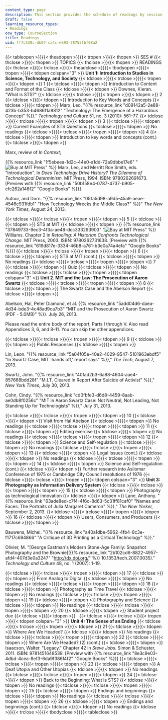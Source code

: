 ```yaml
---
content_type: page
description: This section provides the schedule of readings by session and topic.
draft: false
learning_resource_types:
- Readings
ocw_type: CourseSection
title: Readings
uid: ff7c539c-db07-ca4c-e693-78753fbf08a2
---
```

{{< tableopen >}}{{< theadopen >}}{{< tropen >}}{{< thopen >}}
SES #
{{< thclose >}}{{< thopen >}}
TOPICS
{{< thclose >}}{{< thopen >}}
READINGS
{{< thclose >}}{{< trclose >}}{{< theadclose >}}{{< tbodyopen >}}{{< tropen >}}{{< tdopen colspan="3" >}}
**Unit 1: Introduction to Studies in Science, Technology, and Society**
{{< tdclose >}}{{< trclose >}}{{< tropen >}}{{< tdopen >}}
1
{{< tdclose >}}{{< tdopen >}}
Introduction to Content and Format of the Class
{{< tdclose >}}{{< tdopen >}}
Downes, Kieran. "What is STS?"
{{< tdclose >}}{{< trclose >}}{{< tropen >}}{{< tdopen >}}
2
{{< tdclose >}}{{< tdopen >}}
Introduction to Key Words and Concepts
{{< tdclose >}}{{< tdopen >}}
Marx, Leo. "{{% resource_link "d09142a5-2e88-423b-b353-b4686f1a8812" "Technology: The Emergence of a Hazardous Concept" %}}." *Technology and Culture* 51, no. 3 (2010): 561–77.
{{< tdclose >}}{{< trclose >}}{{< tropen >}}{{< tdopen >}}
3
{{< tdclose >}}{{< tdopen >}}
Current Examples of STS Questions
{{< tdclose >}}{{< tdopen >}}
No readings
{{< tdclose >}}{{< trclose >}}{{< tropen >}}{{< tdopen >}}
4
{{< tdclose >}}{{< tdopen >}}
Introduction to key words and concepts (cont.)
{{< tdclose >}}{{< tdopen >}}

Marx, review of *In Context*;

{{% resource_link "1f5ebeea-1d2c-44e0-a1dd-72a9dbbe17e6" "![Buy at MIT Press](/images/mp_logo.gif)" %}} Marx, Leo, and Merritt Roe Smith, eds. "Introduction". In *Does Technology Drive History? The Dilemma of Technological Determinism.* MIT Press, 1994. ISBN: 9780262691673. \[Preview with {{% resource_link "50b158e4-0787-4737-b905-cfc262a148f2" "Google Books" %}}\]

Autour, and Dorn. "{{% resource_link "051a5d98-a9d5-45a9-aeae-4546c931fdb1" "How Technology Wrecks the Middle Class?" %}}" *The New York Times*, August 24, 2013.

{{< tdclose >}}{{< trclose >}}{{< tropen >}}{{< tdopen >}}
5
{{< tdclose >}}{{< tdopen >}}
STS at MIT
{{< tdclose >}}{{< tdopen >}}
{{% resource_link "37849733-9ec3-4f3a-ae48-dcc333293903" "![Buy at MIT Press](/images/mp_logo.gif)" %}} Williams. Chapter 2 in *Retooling: A Historian Confronts Technological Change.* MIT Press, 2003. ISBN: 9780262731638. \[Preview with {{% resource_link "619d817e-3334-46b8-a761-b3e0a74a4efa" "Google Books" %}}\]
{{< tdclose >}}{{< trclose >}}{{< tropen >}}{{< tdopen >}}
6
{{< tdclose >}}{{< tdopen >}}
STS at MIT (cont.)
{{< tdclose >}}{{< tdopen >}}
No readings
{{< tdclose >}}{{< trclose >}}{{< tropen >}}{{< tdopen >}}
7
{{< tdclose >}}{{< tdopen >}}
Quiz
{{< tdclose >}}{{< tdopen >}}
No readings
{{< tdclose >}}{{< trclose >}}{{< tropen >}}{{< tdopen colspan="3" >}}
**Unit 2. MIT and the Law: The Prosecution of Aaron Swartz**
{{< tdclose >}}{{< trclose >}}{{< tropen >}}{{< tdopen >}}
8
{{< tdclose >}}{{< tdopen >}}
The Swartz Case and the Abelson Report
{{< tdclose >}}{{< tdopen >}}

Abelson, Hal, Peter Diamond, et al. {{% resource_link "5add04d6-daea-4d34-bde3-4c48ad9ca7b3" "MIT and the Prosecution of Aaron Swartz (PDF - 5.0MB)" %}}. July 26, 2013.

Please read the entire body of the report, Parts I through V. Also read Appendices 3, 6, and 8–11. You can skip the other appendices.

{{< tdclose >}}{{< trclose >}}{{< tropen >}}{{< tdopen >}}
9
{{< tdclose >}}{{< tdopen >}}
Public Responses
{{< tdclose >}}{{< tdopen >}}

Lin, Leon. "{{% resource_link "5a04f05e-40e2-4029-9547-5101963ebdf5" "In Swartz Case, MIT 'hands off,' report says" %}}," *The Tech*, August 7, 2013.

Swartz, John. "{{% resource_link "40fad2b3-6a88-4604-aae4-857668bdd28f" "M.I.T. Cleared in Report After Suicide of Activist" %}}," *New York Times*, July 30, 2013.

Cohn, Cindy. "{{% resource_link "cd0fbfe3-d6d8-4459-8aab-ae0db8f0256c" "MIT in Aaron Swartz Case: Not Neutral, Not Leading, Not Standing Up for Technologists" %}}," July 31, 2013.

{{< tdclose >}}{{< trclose >}}{{< tropen >}}{{< tdopen >}}
10
{{< tdclose >}}{{< tdopen >}}
Visit from Hal Abelson
{{< tdclose >}}{{< tdopen >}}
No readings
{{< tdclose >}}{{< trclose >}}{{< tropen >}}{{< tdopen >}}
11
{{< tdclose >}}{{< tdopen >}}
Editing exercise
{{< tdclose >}}{{< tdopen >}}
No readings
{{< tdclose >}}{{< trclose >}}{{< tropen >}}{{< tdopen >}}
12
{{< tdclose >}}{{< tdopen >}}
Science and Self-regulation
{{< tdclose >}}{{< tdopen >}}
No readings
{{< tdclose >}}{{< trclose >}}{{< tropen >}}{{< tdopen >}}
13
{{< tdclose >}}{{< tdopen >}}
Legal Issues (cont.)
{{< tdclose >}}{{< tdopen >}}
No readings
{{< tdclose >}}{{< trclose >}}{{< tropen >}}{{< tdopen >}}
14
{{< tdclose >}}{{< tdopen >}}
Science and Self-regulation (cont.)
{{< tdclose >}}{{< tdopen >}}
Further research into Asilomar Conference of 1975 or Cambridge City Council resolutions of 1976
{{< tdclose >}}{{< trclose >}}{{< tropen >}}{{< tdopen colspan="3" >}}
**Unit 3: Photography as Information Delivery System**
{{< tdclose >}}{{< trclose >}}{{< tropen >}}{{< tdopen >}}
15
{{< tdclose >}}{{< tdopen >}}
Photography as technological innovation
{{< tdclose >}}{{< tdopen >}}
Lane, Anthony. "{{% resource_link "63ade8ed-c7f4-4f6c-8d63-5c31ff81caf0" "Names and Faces: The Portraits of Julia Margaret Cameron" %}}," *The New Yorker,* September 2, 2013.
{{< tdclose >}}{{< trclose >}}{{< tropen >}}{{< tdopen >}}
16
{{< tdclose >}}{{< tdopen >}}
Users, Consumers, and Producers
{{< tdclose >}}{{< tdopen >}}

Bauwens, Michel. "{{% resource_link "a40a1dbe-5962-4fb4-8c3e-f1717c694866" "A Critique of 3D Printing as a Critical Technology" %}}."

Olivier, M. "\[George Eastman's Modern Stone-Age Family: Snapshot Photography and the Brownie\]({{% resource_link "2b102cd6-8822-4957-afd4-407d3e0a3247" "http://dx.doi.org/" %}} 10.1353/tech.2007.0035)." *Technology and Culture* 48, no. 1 (2007): 1–19.

{{< tdclose >}}{{< trclose >}}{{< tropen >}}{{< tdopen >}}
17
{{< tdclose >}}{{< tdopen >}}
From Analog to Digital
{{< tdclose >}}{{< tdopen >}}
No readings
{{< tdclose >}}{{< trclose >}}{{< tropen >}}{{< tdopen >}}
18
{{< tdclose >}}{{< tdopen >}}
Photography as Time Travel
{{< tdclose >}}{{< tdopen >}}
No readings
{{< tdclose >}}{{< trclose >}}{{< tropen >}}{{< tdopen >}}
19
{{< tdclose >}}{{< tdopen >}}
Photography and Science
{{< tdclose >}}{{< tdopen >}}
No readings
{{< tdclose >}}{{< trclose >}}{{< tropen >}}{{< tdopen >}}
20
{{< tdclose >}}{{< tdopen >}}
Student project due
{{< tdclose >}}{{< tdopen >}}
 
{{< tdclose >}}{{< trclose >}}{{< tropen >}}{{< tdopen colspan="3" >}}
**Unit 4: The Sense of an Ending**
{{< tdclose >}}{{< trclose >}}{{< tropen >}}{{< tdopen >}}
21
{{< tdclose >}}{{< tdopen >}}
Where Are We Headed?
{{< tdclose >}}{{< tdopen >}}
No readings
{{< tdclose >}}{{< trclose >}}{{< tropen >}}{{< tdopen >}}
22
{{< tdclose >}}{{< tdopen >}}
Where Are We Headed? (2) (cont.)
{{< tdclose >}}{{< tdopen >}}
Isaacson, Walter. "Legacy." Chapter 42 in *Steve Jobs.* Simon & Schuster, 2011. ISBN: 9781451648539. \[Preview with {{% resource_link "8e3c9e03-4dbd-4cea-8ef3-6da9f386f4f2" "Google Books" %}}\]
{{< tdclose >}}{{< trclose >}}{{< tropen >}}{{< tdopen >}}
23
{{< tdclose >}}{{< tdopen >}}
A Deaf Utopia and Other Utopias
{{< tdclose >}}{{< tdopen >}}
No readings
{{< tdclose >}}{{< trclose >}}{{< tropen >}}{{< tdopen >}}
24
{{< tdclose >}}{{< tdopen >}}
Back to the Beginning: What Is STS?
{{< tdclose >}}{{< tdopen >}}
No readings
{{< tdclose >}}{{< trclose >}}{{< tropen >}}{{< tdopen >}}
25
{{< tdclose >}}{{< tdopen >}}
Endings and beginnings
{{< tdclose >}}{{< tdopen >}}
No readings
{{< tdclose >}}{{< trclose >}}{{< tropen >}}{{< tdopen >}}
26
{{< tdclose >}}{{< tdopen >}}
Endings and beginnings (cont.)
{{< tdclose >}}{{< tdopen >}}
No readings
{{< tdclose >}}{{< trclose >}}{{< tbodyclose >}}{{< tableclose >}}